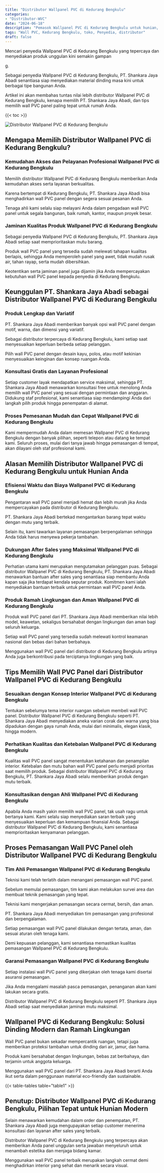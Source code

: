 ```yaml
---
title: "Distributor Wallpanel PVC di Kedurang Bengkulu"
categories: 
- "Distributor-WVC"
date: "2024-06-18"
description: "Pemasok Wallpanel PVC di Kedurang Bengkulu untuk hunian, kantor, dan toko. Material unggulan, pilihan motif, variasi warna modern, beserta servis pemasangan dikerjakan oleh tim berpengalaman serta garansi resmi!|Jasa penyediaan Wallpanel PVC di Kedurang Bengkulu untuk keperluan hunian, kantor, atau gerai, dengan produk berkualitas dan instalasi oleh teknisi berpengalaman serta jaminan resmi.|Pilihan Wallpanel PVC di Kedurang Bengkulu yang terpercaya untuk tempat tinggal, office, serta toko, dengan material unggulan dan penempatan ditangani oleh tenaga ahli berpengalaman dan jaminan resmi.|Distribusi Wallpanel PVC di Kedurang Bengkulu untuk hunian, kantor, serta toko, beserta produk unggulan dan pemasangan dikerjakan oleh teknisi profesional, lengkap dengan garansi resmi.}"
tags: "Wall PVC, Kedurang Bengkulu, toko, Penyedia, distributor"
draft: false
---
```


Mencari penyedia Wallpanel PVC di Kedurang Bengkulu yang tepercaya dan menyediakan produk unggulan kini semakin gampan

g.

Sebagai penyedia Wallpanel PVC di Kedurang Bengkulu, PT. Shankara Jaya Abadi senantiasa siap menyediakan material dinding masa kini untuk berbagai tipe bangunan Anda.

Artikel ini akan membahas tuntas nilai lebih distributor Wallpanel PVC di Kedurang Bengkulu, kenapa memilih PT. Shankara Jaya Abadi, dan tips memilih wall PVC panel paling tepat untuk rumah Anda.

{{< toc >}}

![Distributor Wallpanel PVC di Kedurang Bengkulu](/images/Distributor-WVC/Distributor-Wallpanel-PVC-di-Kedurang-Bengkulu.png)


## Mengapa Memilih Distributor Wallpanel PVC di Kedurang Bengkulu?

### Kemudahan Akses dan Pelayanan Profesional Wallpanel PVC di Kedurang Bengkulu

Memilih distributor Wallpanel PVC di Kedurang Bengkulu memberikan Anda kemudahan akses serta layanan berkualitas.

Karena bertempat di Kedurang Bengkulu, PT. Shankara Jaya Abadi bisa menghadirkan wall PVC panel dengan segera sesuai pesanan Anda.

Tenaga ahli kami selalu siap melayani Anda dalam pengadaan wall PVC panel untuk segala bangunan, baik rumah, kantor, maupun proyek besar.

### Jaminan Kualitas Produk Wallpanel PVC di Kedurang Bengkulu

Sebagai penyedia Wallpanel PVC di Kedurang Bengkulu, PT. Shankara Jaya Abadi setiap saat memprioritaskan mutu barang.

Produk wall PVC panel yang tersedia sudah melewati tahapan kualitas berlapis, sehingga Anda memperoleh panel yang awet, tidak mudah rusak air, tahan rayap, serta mudah dibersihkan.

Keotentikan serta jaminan panel juga dijamin jika Anda mempercayakan kebutuhan wall PVC panel kepada penyedia di Kedurang Bengkulu.

## Keunggulan PT. Shankara Jaya Abadi sebagai Distributor Wallpanel PVC di Kedurang Bengkulu

### Produk Lengkap dan Variatif

PT. Shankara Jaya Abadi memberikan banyak opsi wall PVC panel dengan motif, warna, dan dimensi yang variatif.

Sebagai distributor terpercaya di Kedurang Bengkulu, kami setiap saat menyesuaikan keperluan berbeda setiap pelanggan.

Pilih wall PVC panel dengan desain kayu, polos, atau motif kekinian menyesuaikan keinginan dan konsep ruangan Anda.

### Konsultasi Gratis dan Layanan Profesional

Setiap customer layak mendapatkan service maksimal, sehingga PT. Shankara Jaya Abadi menawarkan konsultasi free untuk menolong Anda memilih wall PVC panel yang sesuai dengan permintaan dan anggaran. Didukung staf profesional, kami senantiasa siap mendampingi Anda dari langkah pilih produk hingga penempatan di alamat.

### Proses Pemesanan Mudah dan Cepat Wallpanel PVC di Kedurang Bengkulu

Kami mempermudah Anda dalam memesan Wallpanel PVC di Kedurang Bengkulu dengan banyak pilihan, seperti telepon atau datang ke tempat kami. Seluruh proses, mulai dari tanya jawab hingga pemasangan di tempat, akan dilayani oleh staf profesional kami.

## Alasan Memilih Distributor Wallpanel PVC di Kedurang Bengkulu untuk Hunian Anda

### Efisiensi Waktu dan Biaya Wallpanel PVC di Kedurang Bengkulu

Pengantaran wall PVC panel menjadi hemat dan lebih murah jika Anda mempercayakan pada distributor di Kedurang Bengkulu.

PT. Shankara Jaya Abadi bertekad mengantarkan barang tepat waktu dengan mutu yang terbaik.

Selain itu, kami tawarkan layanan pemasangan berpengalaman sehingga Anda tidak harus menyewa pekerja tambahan.

### Dukungan After Sales yang Maksimal Wallpanel PVC di Kedurang Bengkulu

Perhatian utama kami merupakan mengutamakan pelanggan puas. Sebagai distributor Wallpanel PVC di Kedurang Bengkulu, PT. Shankara Jaya Abadi menawarkan bantuan after sales yang senantiasa siap membantu Anda kapan saja jika terdapat kendala seputar produk. Komitmen kami ialah menyediakan bantuan terbaik untuk permintaan wall PVC panel Anda.

### Produk Ramah Lingkungan dan Aman Wallpanel PVC di Kedurang Bengkulu

Produk wall PVC panel dari PT. Shankara Jaya Abadi memberikan nilai lebih model, keawetan, sekaligus bersahabat dengan lingkungan dan aman bagi seluruh keluarga.

Setiap wall PVC panel yang tersedia sudah melewati kontrol keamanan nasional dan bebas dari bahan berbahaya.

Menggunakan wall PVC panel dari distributor di Kedurang Bengkulu artinya Anda juga berkontribusi pada terciptanya lingkungan yang baik.

## Tips Memilih Wall PVC Panel dari Distributor Wallpanel PVC di Kedurang Bengkulu

### Sesuaikan dengan Konsep Interior Wallpanel PVC di Kedurang Bengkulu

Tentukan sebelumya tema interior ruangan sebelum membeli wall PVC panel. Distributor Wallpanel PVC di Kedurang Bengkulu seperti PT. Shankara Jaya Abadi menyediakan aneka varian corak dan warna yang bisa dipadukan dengan gaya rumah Anda, mulai dari minimalis, elegan klasik, hingga modern.

### Perhatikan Kualitas dan Ketebalan Wallpanel PVC di Kedurang Bengkulu

Kualitas wall PVC panel sangat menentukan ketahanan dan penampilan interior. Ketebalan dan mutu bahan wall PVC panel perlu menjadi prioritas saat memilih produk. Sebagai distributor Wallpanel PVC di Kedurang Bengkulu, PT. Shankara Jaya Abadi selalu memberikan produk dengan mutu terbaik.

### Konsultasikan dengan Ahli Wallpanel PVC di Kedurang Bengkulu

Apabila Anda masih yakin memilih wall PVC panel, tak usah ragu untuk bertanya kami. Kami selalu siap menyediakan saran terbaik yang menyesuaikan keperluan dan kemampuan finansial Anda. Sebagai distributor Wallpanel PVC di Kedurang Bengkulu, kami senantiasa memprioritaskan kenyamanan pelanggan.

## Proses Pemasangan Wall PVC Panel oleh Distributor Wallpanel PVC di Kedurang Bengkulu

### Tim Ahli Pemasangan Wallpanel PVC di Kedurang Bengkulu

Teknisi kami telah terlatih dalam menangani pemasangan wall PVC panel.

Sebelum memulai pemasangan, tim kami akan melakukan survei area dan membuat teknik pemasangan yang tepat.

Teknisi kami mengerjakan pemasangan secara cermat, bersih, dan aman.

PT. Shankara Jaya Abadi menyediakan tim pemasangan yang profesional dan berpengalaman.

Setiap pemasangan wall PVC panel dilakukan dengan tertata, aman, dan sesuai aturan oleh tenaga kami.

Demi kepuasan pelanggan, kami senantiasa memastikan kualitas pemasangan Wallpanel PVC di Kedurang Bengkulu.

### Garansi Pemasangan Wallpanel PVC di Kedurang Bengkulu

Setiap instalasi wall PVC panel yang dikerjakan oleh tenaga kami disertai asuransi pemasangan.

Jika Anda mengalami masalah pasca pemasangan, penanganan akan kami lakukan secara gratis.

Distributor Wallpanel PVC di Kedurang Bengkulu seperti PT. Shankara Jaya Abadi setiap saat menyediakan jaminan mutu maksimal.

## Wallpanel PVC di Kedurang Bengkulu: Solusi Dinding Modern dan Ramah Lingkungan

Wall PVC panel bukan sekadar mempercantik ruangan, tetapi juga memberikan proteksi tambahan untuk dinding dari air, jamur, dan hama.

Produk kami bersahabat dengan lingkungan, bebas zat berbahaya, dan terjamin untuk anggota keluarga.

Menggunakan wall PVC panel dari PT. Shankara Jaya Abadi berarti Anda ikut serta dalam penggunaan material eco-friendly dan sustainable.

{{< table-tables table="table1" >}}

## Penutup: Distributor Wallpanel PVC di Kedurang Bengkulu, Pilihan Tepat untuk Hunian Modern

Selain menawarkan kemudahan dalam order dan penempatan, PT. Shankara Jaya Abadi juga mengupayakan setiap customer menerima konsultasi dan layanan after sales yang terbaik.

Distributor Wallpanel PVC di Kedurang Bengkulu yang terpercaya akan memberikan Anda panel unggulan serta jawaban menyeluruh untuk menambah estetika dan menjaga bidang kamar.

Menggunakan wall PVC panel terbaik merupakan langkah cermat demi menghadirkan interior yang sehat dan menarik secara visual.